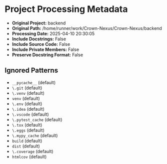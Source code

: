 # Project Processing Metadata

- **Original Project:** backend
- **Original Path:** /home/runner/work/Crown-Nexus/Crown-Nexus/backend
- **Processing Date:** 2025-04-10 20:30:05
- **Include Docstrings:** False
- **Include Source Code:** False
- **Include Private Members:** False
- **Preserve Docstring Format:** False

## Ignored Patterns

- `__pycache__` (default)
- `\.git` (default)
- `\.venv` (default)
- `venv` (default)
- `\.env` (default)
- `\.idea` (default)
- `\.vscode` (default)
- `\.pytest_cache` (default)
- `\.tox` (default)
- `\.eggs` (default)
- `\.mypy_cache` (default)
- `build` (default)
- `dist` (default)
- `\.coverage` (default)
- `htmlcov` (default)